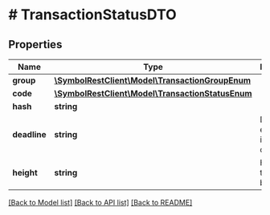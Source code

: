 # # TransactionStatusDTO

## Properties

Name | Type | Description | Notes
------------ | ------------- | ------------- | -------------
**group** | [**\SymbolRestClient\Model\TransactionGroupEnum**](TransactionGroupEnum.md) |  |
**code** | [**\SymbolRestClient\Model\TransactionStatusEnum**](TransactionStatusEnum.md) |  | [optional]
**hash** | **string** |  |
**deadline** | **string** | Duration expressed in number of blocks. |
**height** | **string** | Height of the blockchain. | [optional]

[[Back to Model list]](../../README.md#models) [[Back to API list]](../../README.md#endpoints) [[Back to README]](../../README.md)
